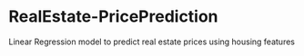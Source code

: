 # RealEstate-PricePrediction
Linear Regression model to predict real estate prices using housing features
